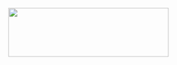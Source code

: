 <p>
  <code><img height="100px" width="80%" src="https://media.giphy.com/media/ko7twHhomhk8E/giphy.gif"></code> 
</p>

